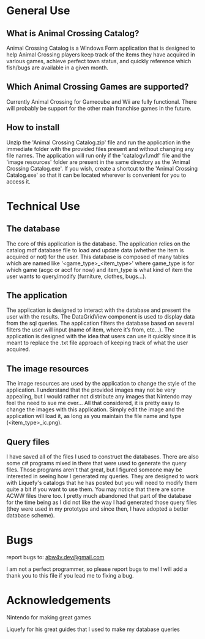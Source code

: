 # General Use

## What is Animal Crossing Catalog?
Animal Crossing Catalog is a Windows Form application that is designed to help Animal Crossing players keep track of the items they have acquired in various games, achieve perfect town status, and quickly reference which fish/bugs are available in a given month.

## Which Animal Crossing Games are supported?
Currently Animal Crossing for Gamecube and Wii are fully functional. There will probably be support for the other main franchise games in the future.

## How to install
Unzip the 'Animal Crossing Catalog.zip' file and run the application in the immediate folder with the provided files present and without changing any file names. The application will run only if the 'catalogv1.mdf' file and the 'image resources' folder are present in the same directory as the 'Animal Crossing Catalog.exe'. If you wish, create a shortcut to the 'Animal Crossing Catalog.exe' so that it can be located wherever is convenient for you to access it.

# Technical Use

## The database
The core of this application is the database. The application relies on the catalog.mdf database file to load and update data (whether the item is acquired or not) for the user. This database is composed of many tables which are named like '<game_type>\_<item_type>' where game_type is for which game (acgc or accf for now) and item_type is what kind of item the user wants to query/modify (furniture, clothes, bugs...).
  
## The application
The application is designed to interact with the database and present the user with the results. The DataGridView component is used to display data from the sql queries. The application filters the database based on several filters the user will input (name of item, where it’s from, etc...). The application is designed with the idea that users can use it quickly since it is meant to replace the .txt file approach of keeping track of what the user acquired.

## The image resources
The image resources are used by the application to change the style of the application. I understand that the provided images may not be very appealing, but I would rather not distribute any images that Nintendo may feel the need to sue me over... All that considered, it is pretty easy to change the images with this application. Simply edit the image and the application will load it, as long as you maintain the file name and type (<item_type>\_ic.png).

## Query files
I have saved all of the files I used to construct the databases. There are also some c# programs mixed in there that were used to generate the query files. Those programs aren't that great, but I figured someone may be interested in seeing how I generated my queries. They are designed to work with Liquefy's catalogs that he has posted but you will need to modify them quite a bit if you want to use them. You may notice that there are some ACWW files there too. I pretty much abandoned that part of the database for the time being as I did not like the way I had generated those query files (they were used in my prototype and since then, I have adopted a better database scheme).

# Bugs
report bugs to: abw4v.dev@gmail.com

I am not a perfect programmer, so please report bugs to me! I will add a thank you to this file if you lead me to fixing a bug. 

# Acknowledgements
Nintendo for making great games

Liquefy for his great guides that I used to make my database queries
